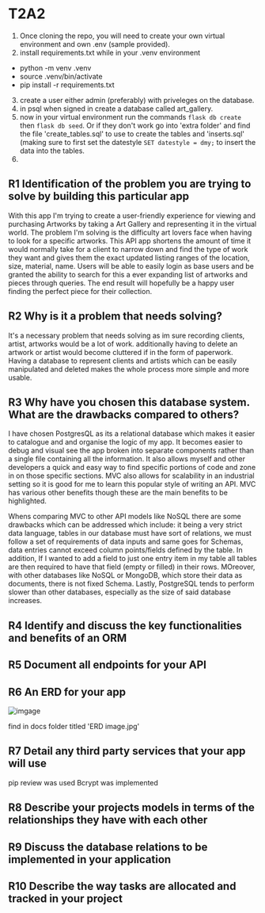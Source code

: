 # T2A2

1. Once cloning the repo, you will need to create your own virtual environment and own .env (sample provided).
2. install requirements.txt while in your .venv environment
- python -m venv .venv
- source .venv/bin/activate
- pip install -r requirements.txt
3. create a user either admin (preferably) with priveleges on the database.
4. in psql when signed in create a database called art_gallery.
5. now in your virtual environment run the commands ```flask db create``` then ```flask db seed```.
Or if they don't work go into 'extra folder' and find the file 'create_tables.sql' to use to create the tables and 'inserts.sql' (making sure to first set the datestyle ```SET datestyle = dmy;``` to insert the data into the tables.
6.



## R1 Identification of the problem you are trying to solve by building this particular app

With this app I'm trying to create a user-friendly experience for viewing and purchasing Artworks by taking a Art Gallery and representing it in the virtual world. The problem I'm solving is the difficulty art lovers face when having to look for a specific artworks. This API app shortens the amount of time it would normally take for a client to narrow down and find the type of work they want and gives them the exact updated listing ranges of the location, size, material, name. Users will be able to easily login as base users and be granted the ability to search for this a ever expanding list of artworks and pieces through queries. The end result will hopefully be a happy user finding the perfect piece for their collection.


## R2 Why is it a problem that needs solving?
It's a necessary problem that needs solving as im sure recording clients, artist, artworks would be a lot of work. additionally having to delete an artwork or artist would become cluttered if in the form of paperwork. Having a database to represent clients and artists which can be easily manipulated and deleted makes the whole process more simple and more usable.


## R3 Why have you chosen this database system. What are the drawbacks compared to others?
I have chosen PostgresQL as its a relational database which makes it easier to catalogue and and organise the logic of my app. It becomes easier to debug and visual see the app broken into separate components rather than a single file containing all the information. It also allows myself and other developers a quick and easy way to find specific portions of code and zone in on those specific sections. MVC also allows for scalability in an industrial setting so it is good for me to learn this popular style of writing an API. MVC has various other benefits though these are the main benefits to be highlighted.

Whens comparing MVC to other API models like NoSQL there are some drawbacks which can be addressed which include: it being a very strict data language, tables in our database must have sort of relations, we must follow a set of requirements of data inputs and same goes for Schemas, data entries cannot exceed column points/fields defined by the table. In addition, If I wanted to add a field to just one entry item in my table all tables are then required to have that field (empty or filled) in their rows.
MOreover, with other databases like NoSQL or MongoDB, which store their data as documents, there is not fixed Schema. Lastly, PostgreSQL tends to perform slower than other databases, especially as the size of said database increases.


## R4 Identify and discuss the key functionalities and benefits of an ORM



## R5 Document all endpoints for your API



## R6 An ERD for your app

![imgage](../JoshuaDoig_T2A2/docs/ERD%20image.jpg)

find in docs folder titled 'ERD image.jpg'


## R7 Detail any third party services that your app will use
pip review was used
Bcrypt was implemented


## R8 Describe your projects models in terms of the relationships they have with each other



## R9 Discuss the database relations to be implemented in your application



## R10 Describe the way tasks are allocated and tracked in your project

